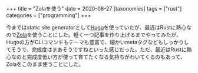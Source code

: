 +++
title = "Zolaを使う"
date = 2020-08-27
[taxonomies]
tags = ["rust"]
categories = ["programming"]
+++

今まではstatic site generatorとして[Hugo](https://gohugo.io/)を使っていたが、最近はRustに熱心なので[Zola](https://www.getzola.org/)を使うことにした。<!-- more -->軽く一つ記事を作り上げるまでやってみたが、Hugoの方がCLIコマンドもテーマも豊富で、細かいmetaタグなどもしっかりしてそうで、完成度はまあそうですねといった感じだった。ただ、最近はRustに熱心なのと完成度低い方が使って育てたくなる気持ちがわいてくるのもあって、Zolaをこのまま使うことにした。
